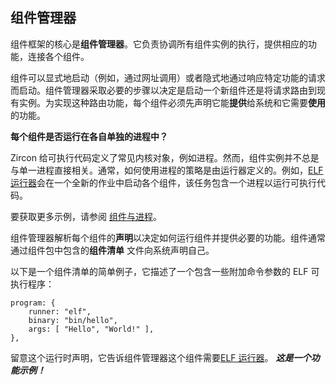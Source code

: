 <!-- ## Component manager -->
## 组件管理器

<!-- The heart of the component framework is the **component manager**. It is
responsible for coordinating the execution of all component instances,
providing them with their capabilities, and intermediating connections between
components. -->
组件框架的核心是**组件管理器**。它负责协调所有组件实例的执行，提供相应的功能，连接各个组件。

<!-- Components can be launched explicitly (from a URL, for example) or implicitly
from a request for a particular capability. Component manager performs the
necessary resolution to determine whether to launch a new component or route
the request to an existing instance. For this routing to take place, every
component must declare any capabilities that it **provides** to the system
and any it **consumes**. -->
组件可以显式地启动（例如，通过网址调用）或者隐式地通过响应特定功能的请求而启动。组件管理器采取必要的步骤以决定是启动一个新组件还是将请求路由到现有实例。为实现这种路由功能，每个组件必须先声明它能**提供**给系统和它需要**使用**的功能。

<aside class="key-point">
  <!-- <b>Does each component run in its own process?</b> -->
  <b>每个组件是否运行在各自单独的进程中？</b>
  <!-- <p>Zircon defines the common kernel objects for runnable code, such as
  processes. However, component instances do not always correlate directly
  with a single process. Often the policy for how these processes are used
  is defined by the runner. For example, the
  <a href="/concepts/components/v2/elf_runner.md">ELF runner</a> launches
  each component into a new job with a process running the executable code.</p> -->
  <p>Zircon 给可执行代码定义了常见内核对象，例如进程。然而，组件实例并不总是与单一进程直接相关。通常，如何使用进程的策略是由运行器定义的。例如，<a href="/concepts/components/v2/elf_runner.md">ELF 运行器</a>会在一个全新的作业中启动各个组件，该任务包含一个进程以运行可执行代码。</p>

  <!-- <p>For more examples, see -->
  <p>要获取更多示例，请参阅
  <!-- <a href="/concepts/components/v2/components_vs_processes.md">components
  vs. processes</a>.</p> -->
  <a href="/concepts/components/v2/components_vs_processes.md">组件与进程</a>。</p>
</aside>

<!-- Component manager parses each component's **declaration** to determine how to
run the component and supply the necessary capabilities. Components are
typically declared to the system through a **component manifest** file within
the component's package. -->
组件管理器解析每个组件的**声明**以决定如何运行组件并提供必要的功能。组件通常通过组件包中包含的**组件清单**
文件向系统声明自己。

<!-- Below is a simple example of a component manifest that describes an ELF
executable with some additional command arguments: -->
以下是一个组件清单的简单例子，它描述了一个包含一些附加命令参数的 ELF 可执行程序：

```json5
program: {
    runner: "elf",
    binary: "bin/hello",
    args: [ "Hello", "World!" ],
},
```

<!-- Notice the runtime declaration telling the component manager that this
component requires the [ELF runner](/concepts/components/v2/elf_runner.md).
**_This is an example of a capability!_** -->
留意这个运行时声明，它告诉组件管理器这个组件需要[ELF 运行器](/concepts/components/v2/elf_runner.md)。
**_这是一个功能示例！_**
